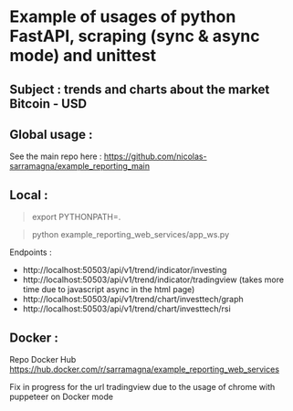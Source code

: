 # Example of usages of python FastAPI, scraping (sync & async mode) and unittest
## Subject : trends and charts about the market Bitcoin - USD

## Global usage :
See the main repo here : https://github.com/nicolas-sarramagna/example_reporting_main

## Local :

>export PYTHONPATH=.

>python example_reporting_web_services/app_ws.py

Endpoints : 
 - http://localhost:50503/api/v1/trend/indicator/investing
 - http://localhost:50503/api/v1/trend/indicator/tradingview (takes more time due to javascript async in the html page)
 - http://localhost:50503/api/v1/trend/chart/investtech/graph
 - http://localhost:50503/api/v1/trend/chart/investtech/rsi


## Docker :
Repo Docker Hub
https://hub.docker.com/r/sarramagna/example_reporting_web_services

Fix in progress for the url tradingview due to the usage of chrome with puppeteer on Docker mode

